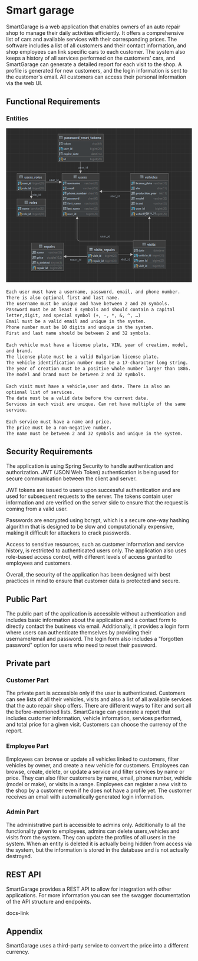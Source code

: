 # Smart garage

SmartGarage is a web application that enables owners of an auto repair shop to manage their daily activities
efficiently. It offers a comprehensive list of cars and available services with their corresponding prices.
The software includes a list of all customers and their contact information, and shop employees can link specific
cars to each customer. The system also keeps a history of all services performed on the customers' cars, and
SmartGarage can generate a detailed report for each visit to the shop. A profile is generated for new customers, and the
login information is sent to the customer's email. All customers can access their personal information via the web UI.

## Functional Requirements

### Entities

![img.png](databaseScripts/database-diagram.png)

    Each user must have a username, password, email, and phone number. There is also optional first and last name.
    The username must be unique and have between 2 and 20 symbols.
    Password must be at least 8 symbols and should contain a capital letter,digit, and special symbol (+, -, *, &, ^, …)
    Email must be a valid email and unique in the system.
    Phone number must be 10 digits and unique in the system.
    First and last name should be between 2 and 32 symbols.

    Each vehicle must have a license plate, VIN, year of creation, model, and brand.
    The license plate must be a valid Bulgarian license plate.
    The vehicle identification number must be a 17-character long string.
    The year of creation must be a positive whole number larger than 1886.
    The model and brand must be between 2 and 32 symbols.

    Each visit must have a vehicle,user and date. There is also an optional list of services.
    The date must be a valid date before the current date.
    Services in each visit are unique. Can not have multiple of the same service.

    Each service must have a name and price.
    The price must be a non-negative number.
    The name must be between 2 and 32 symbols and unique in the system.

## Security Requirements

The application is using Spring Security to handle authentication and authorization. JWT (JSON Web Token)
authentication is being used for secure communication between the client and server.

JWT tokens are issued to users upon successful authentication and are used for subsequent requests to the server.
The tokens contain user information and are verified on the server side to ensure that the request is coming from
a valid user.

Passwords are encrypted using bcrypt, which is a secure one-way hashing algorithm that is designed to be slow
and computationally expensive, making it difficult for attackers to crack passwords.

Access to sensitive resources, such as customer information and service history, is restricted to authenticated
users only. The application also uses role-based access control, with different levels of access granted to employees
and customers.

Overall, the security of the application has been designed with best practices in mind to ensure that customer
data is protected and secure.

## Public Part

The public part of the application is accessible without authentication and includes basic information about
the application and a contact form to directly contact the business via email. Additionally, it provides a login
form where users can authenticate themselves by providing their username/email and password. The login form also
includes a "forgotten password" option for users who need to reset their password.

## Private part

### Customer Part

The private part is accessible only if the user is authenticated. Customers can see lists of all their vehicles,
visits and also a list of all available services that the auto repair shop offers. There are different ways to filter
and
sort all the before-mentioned lists. SmartGarage can generate a report that includes customer information,
vehicle information, services performed, and total price for a given visit. Customers can choose the currency of the
report.

### Employee Part

Employees can browse or update all vehicles linked to customers, filter vehicles by owner, and create a new vehicle
for customers. Employees can browse, create, delete, or update a service and filter services by name or price.
They can also filter customers by name, email, phone number, vehicle (model or make), or visits in a range.
Employees can register a new visit to the shop by a customer even if he does not have a profile yet.
The customer receives an email with automatically generated login information.

### Admin Part

The administrative part is accessible to admins only. Additionally to all the functionality given to employees,
admins can delete users,vehicles and visits from the system. They can update the profiles of all users in the system.
When an entity is deleted it is actually being hidden from access via the system, but the information is stored
in the database and is not actually destroyed.

## REST API

SmartGarage provides a REST API to allow for integration with other applications. For more information you can
see the swagger documentation of the API structure and endpoints.

docs-link

## Appendix

SmartGarage uses a third-party service to convert the price into a different currency.